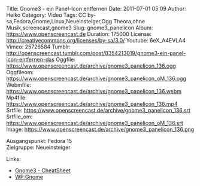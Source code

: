 Title: Gnome3 - ein Panel-Icon entfernen
Date: 2011-07-01 05:09
Author: Heiko
Category: Video
Tags: CC by-sa,Fedora,Gnome,Linux,Neueinsteiger,Ogg Theora,ohne Musik,screencast,gnome3
Slug: gnome3_panelicon
Album: https://www.openscreencast.de
Duration: 175000
License: http://creativecommons.org/licenses/by-sa/3.0/
Youtube: 6eX_A4EVLA4
Vimeo: 25726584
Tumblr: http://openscreencast.tumblr.com/post/8354213019/gnome3-ein-panel-icon-entfernen-das
Oggfile: https://www.openscreencast.de/archive/gnome3_panelicon_136.ogg
Oggfileom: https://www.openscreencast.de/archive/gnome3_panelicon_oM_136.ogg
Webmfile: https://www.openscreencast.de/archive/gnome3_panelicon_136.webm
Mp4file: https://www.openscreencast.de/archive/gnome3_panelicon_136.mp4
Srtfile: https://www.openscreencast.de/archive/gnome3_panelicon_136.srt
Srtfile_om: https://www.openscreencast.de/archive/gnome3_panelicon_oM_136.srt
Image: https://www.openscreencast.de/archive/gnome3_panelicon_136.png

Ausgangspunkt: Fedora 15  
Zielgruppe: Neueinsteiger  

Links:

  * [Gnome3 - CheatSheet](http://live.gnome.org/GnomeShell/CheatSheet "Link zu gnome.org" )
  * [WP:Gnome](http://de.wikipedia.org/wiki/Gnome "Link zu Wikipedia Gnome" )

